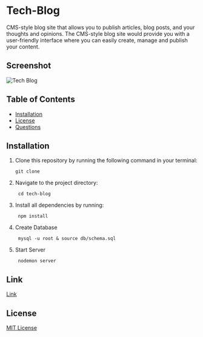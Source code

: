 # Tech-Blog
CMS-style blog site that allows you to publish articles, blog posts, and your thoughts and opinions. The CMS-style blog site would provide you with a user-friendly interface where you can easily create, manage and publish your content.

## Screenshot
![Tech Blog]()


## Table of Contents

- [Installation](#installation)
- [License](#license)
- [Questions](#questions)

## Installation

1. Clone this repository by running the following command in your terminal:
    ```
    git clone 
   ```
2. Navigate to the project directory:
   ```
    cd tech-blog
   ```
3. Install all dependencies by running:
   ```
    npm install
   ```
4. Create Database 
   ```
    mysql -u root & source db/schema.sql
   ```   
5. Start Server 
   ```
    nodemon server
   ```  

## Link
[Link](link)


## License

[MIT License]()
